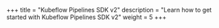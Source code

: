 +++
title = "Kubeflow Pipelines SDK v2"
description = "Learn how to get started with Kubeflow Pipelines SDK v2"
weight = 5
+++
